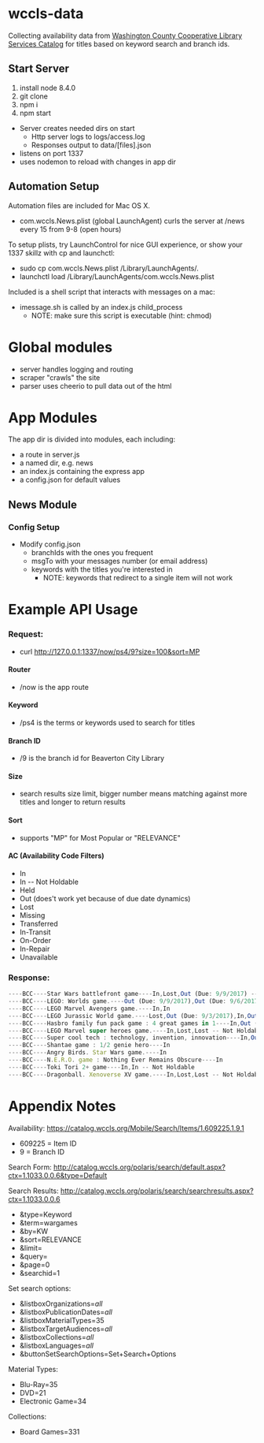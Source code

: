 # wccls-data

Collecting availability data from [Washington County Cooperative Library Services Catalog](https://catalog.wccls.org/) for titles based on keyword search and branch ids.

## Start Server

1. install node 8.4.0
1. git clone
1. npm i
1. npm start
  * Server creates needed dirs on start
    * Http server logs to logs/access.log
    * Responses output to data/[files].json
  * listens on port 1337
  * uses nodemon to reload with changes in app dir 

## Automation Setup
Automation files are included for Mac OS X.
* com.wccls.News.plist (global LaunchAgent) curls the server at /news every 15 from 9-8 (open hours)

To setup plists, try LaunchControl for nice GUI experience, or show your 1337 skillz with cp and launchctl:
* sudo cp com.wccls.News.plist /Library/LaunchAgents/.
* launchctl load /Library/LaunchAgents/com.wccls.News.plist

Included is a shell script that interacts with messages on a mac:
* imessage.sh is called by an index.js child_process
  * NOTE: make sure this script is executable (hint: chmod)

# Global modules
* server handles logging and routing
* scraper "crawls" the site
* parser uses cheerio to pull data out of the html

# App Modules
The app dir is divided into modules, each including:
* a route in server.js
* a named dir, e.g. news
* an index.js containing the express app
* a config.json for default values 

## News Module
  
### Config Setup
* Modify config.json 
  * branchIds with the ones you frequent
  * msgTo with your messages number (or email address)
  * keywords with the titles you're interested in
    * NOTE: keywords that redirect to a single item will not work

# Example API Usage

### Request:
* curl http://127.0.0.1:1337/now/ps4/9?size=100&sort=MP

#### Router
* /now is the app route

#### Keyword
* /ps4 is the terms or keywords used to search for titles

#### Branch ID
* /9 is the branch id for Beaverton City Library

#### Size
* search results size limit, bigger number means matching against more titles and longer to return results

#### Sort
* supports "MP" for Most Popular or "RELEVANCE"

#### AC (Availability Code Filters)
* In
* In -- Not Holdable
* Held
* Out (does't work yet because of due date dynamics)
* Lost
* Missing
* Transferred
* In-Transit
* On-Order
* In-Repair
* Unavailable

### Response:
```javascript
----BCC----Star Wars battlefront game----In,Lost,Out (Due: 9/9/2017) -- Not Holdable
----BCC----LEGO: Worlds game.----Out (Due: 9/9/2017),Out (Due: 9/6/2017),Out (Due: 9/9/2017) -- Not Holdable,Out (Due: 8/22/2017) -- Not Holdable,In
----BCC----LEGO Marvel Avengers game.----In,In
----BCC----LEGO Jurassic World game.----Lost,Out (Due: 9/3/2017),In,Out (Due: 9/6/2017),Lost -- Not Holdable
----BCC----Hasbro family fun pack game : 4 great games in 1----In,Out (Due: 8/31/2017)
----BCC----LEGO Marvel super heroes game.----In,Lost,Lost -- Not Holdable
----BCC----Super cool tech : technology, invention, innovation----In,Out (Due: 9/18/2017)
----BCC----Shantae game : 1/2 genie hero----In
----BCC----Angry Birds. Star Wars game.----In
----BCC----N.E.R.O. game : Nothing Ever Remains Obscure----In
----BCC----Toki Tori 2+ game----In,In -- Not Holdable
----BCC----Dragonball. Xenoverse XV game.----In,Lost,Lost -- Not Holdable,Lost,Lost -- Not Holdable
```

# Appendix Notes

Availability:
https://catalog.wccls.org/Mobile/Search/Items/1.609225.1.9.1

* 609225 = Item ID
* 9 = Branch ID

Search Form: http://catalog.wccls.org/polaris/search/default.aspx?ctx=1.1033.0.0.6&type=Default

Search Results: http://catalog.wccls.org/polaris/search/searchresults.aspx?ctx=1.1033.0.0.6
* &type=Keyword
* &term=wargames
* &by=KW
* &sort=RELEVANCE
* &limit=
* &query=
* &page=0
* &searchid=1

Set search options:  
* &listboxOrganizations=_all_
* &listboxPublicationDates=_all_
* &listboxMaterialTypes=35
* &listboxTargetAudiences=_all_
* &listboxCollections=_all_
* &listboxLanguages=_all_
* &buttonSetSearchOptions=Set+Search+Options

Material Types:
* Blu-Ray=35
* DVD=21
* Electronic Game=34

Collections:
* Board Games=331
